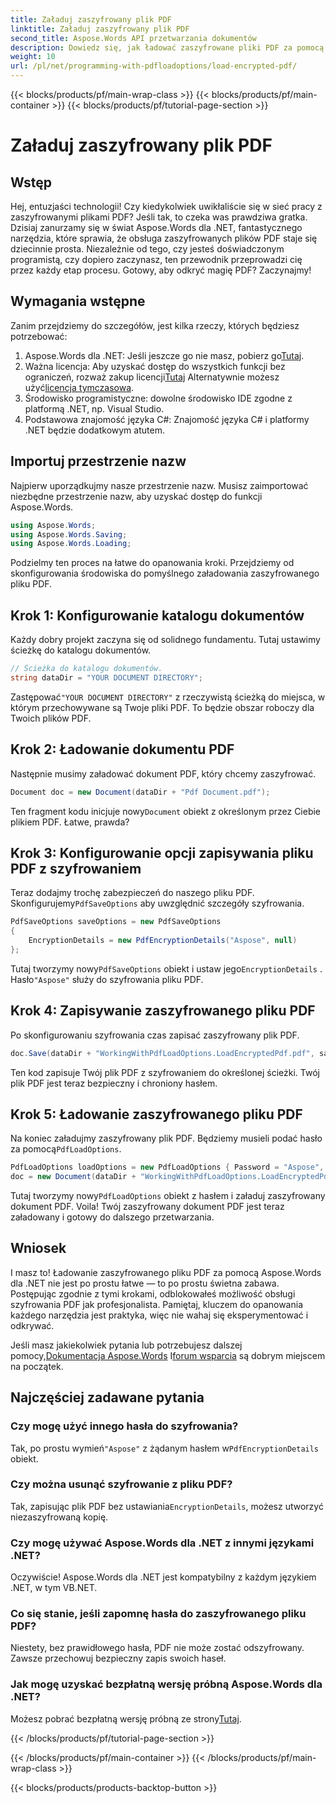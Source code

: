 ```yaml
---
title: Załaduj zaszyfrowany plik PDF
linktitle: Załaduj zaszyfrowany plik PDF
second_title: Aspose.Words API przetwarzania dokumentów
description: Dowiedz się, jak ładować zaszyfrowane pliki PDF za pomocą Aspose.Words dla .NET dzięki naszemu samouczkowi krok po kroku. Opanuj szyfrowanie i odszyfrowywanie plików PDF w mgnieniu oka.
weight: 10
url: /pl/net/programming-with-pdfloadoptions/load-encrypted-pdf/
---
```


{{< blocks/products/pf/main-wrap-class >}}
{{< blocks/products/pf/main-container >}}
{{< blocks/products/pf/tutorial-page-section >}}

# Załaduj zaszyfrowany plik PDF

## Wstęp

Hej, entuzjaści technologii! Czy kiedykolwiek uwikłaliście się w sieć pracy z zaszyfrowanymi plikami PDF? Jeśli tak, to czeka was prawdziwa gratka. Dzisiaj zanurzamy się w świat Aspose.Words dla .NET, fantastycznego narzędzia, które sprawia, że obsługa zaszyfrowanych plików PDF staje się dziecinnie prosta. Niezależnie od tego, czy jesteś doświadczonym programistą, czy dopiero zaczynasz, ten przewodnik przeprowadzi cię przez każdy etap procesu. Gotowy, aby odkryć magię PDF? Zaczynajmy!

## Wymagania wstępne

Zanim przejdziemy do szczegółów, jest kilka rzeczy, których będziesz potrzebować:

1.  Aspose.Words dla .NET: Jeśli jeszcze go nie masz, pobierz go[Tutaj](https://releases.aspose.com/words/net/).
2.  Ważna licencja: Aby uzyskać dostęp do wszystkich funkcji bez ograniczeń, rozważ zakup licencji[Tutaj](https://purchase.aspose.com/buy) Alternatywnie możesz użyć[licencja tymczasowa](https://purchase.aspose.com/temporary-license/).
3. Środowisko programistyczne: dowolne środowisko IDE zgodne z platformą .NET, np. Visual Studio.
4. Podstawowa znajomość języka C#: Znajomość języka C# i platformy .NET będzie dodatkowym atutem.

## Importuj przestrzenie nazw

Najpierw uporządkujmy nasze przestrzenie nazw. Musisz zaimportować niezbędne przestrzenie nazw, aby uzyskać dostęp do funkcji Aspose.Words.

```csharp
using Aspose.Words;
using Aspose.Words.Saving;
using Aspose.Words.Loading;
```

Podzielmy ten proces na łatwe do opanowania kroki. Przejdziemy od skonfigurowania środowiska do pomyślnego załadowania zaszyfrowanego pliku PDF.

## Krok 1: Konfigurowanie katalogu dokumentów

Każdy dobry projekt zaczyna się od solidnego fundamentu. Tutaj ustawimy ścieżkę do katalogu dokumentów.

```csharp
// Ścieżka do katalogu dokumentów.
string dataDir = "YOUR DOCUMENT DIRECTORY";
```

 Zastępować`"YOUR DOCUMENT DIRECTORY"` z rzeczywistą ścieżką do miejsca, w którym przechowywane są Twoje pliki PDF. To będzie obszar roboczy dla Twoich plików PDF.

## Krok 2: Ładowanie dokumentu PDF

Następnie musimy załadować dokument PDF, który chcemy zaszyfrować. 

```csharp
Document doc = new Document(dataDir + "Pdf Document.pdf");
```

 Ten fragment kodu inicjuje nowy`Document` obiekt z określonym przez Ciebie plikiem PDF. Łatwe, prawda?

## Krok 3: Konfigurowanie opcji zapisywania pliku PDF z szyfrowaniem

 Teraz dodajmy trochę zabezpieczeń do naszego pliku PDF. Skonfigurujemy`PdfSaveOptions` aby uwzględnić szczegóły szyfrowania.

```csharp
PdfSaveOptions saveOptions = new PdfSaveOptions
{
    EncryptionDetails = new PdfEncryptionDetails("Aspose", null)
};
```

 Tutaj tworzymy nowy`PdfSaveOptions` obiekt i ustaw jego`EncryptionDetails` . Hasło`"Aspose"` służy do szyfrowania pliku PDF.

## Krok 4: Zapisywanie zaszyfrowanego pliku PDF

Po skonfigurowaniu szyfrowania czas zapisać zaszyfrowany plik PDF.

```csharp
doc.Save(dataDir + "WorkingWithPdfLoadOptions.LoadEncryptedPdf.pdf", saveOptions);
```

Ten kod zapisuje Twój plik PDF z szyfrowaniem do określonej ścieżki. Twój plik PDF jest teraz bezpieczny i chroniony hasłem.

## Krok 5: Ładowanie zaszyfrowanego pliku PDF

 Na koniec załadujmy zaszyfrowany plik PDF. Będziemy musieli podać hasło za pomocą`PdfLoadOptions`.

```csharp
PdfLoadOptions loadOptions = new PdfLoadOptions { Password = "Aspose", LoadFormat = LoadFormat.Pdf };
doc = new Document(dataDir + "WorkingWithPdfLoadOptions.LoadEncryptedPdf.pdf", loadOptions);
```

 Tutaj tworzymy nowy`PdfLoadOptions` obiekt z hasłem i załaduj zaszyfrowany dokument PDF. Voila! Twój zaszyfrowany dokument PDF jest teraz załadowany i gotowy do dalszego przetwarzania.

## Wniosek

I masz to! Ładowanie zaszyfrowanego pliku PDF za pomocą Aspose.Words dla .NET nie jest po prostu łatwe — to po prostu świetna zabawa. Postępując zgodnie z tymi krokami, odblokowałeś możliwość obsługi szyfrowania PDF jak profesjonalista. Pamiętaj, kluczem do opanowania każdego narzędzia jest praktyka, więc nie wahaj się eksperymentować i odkrywać.

 Jeśli masz jakiekolwiek pytania lub potrzebujesz dalszej pomocy,[Dokumentacja Aspose.Words](https://reference.aspose.com/words/net/) I[forum wsparcia](https://forum.aspose.com/c/words/8) są dobrym miejscem na początek.

## Najczęściej zadawane pytania

### Czy mogę użyć innego hasła do szyfrowania?
 Tak, po prostu wymień`"Aspose"` z żądanym hasłem w`PdfEncryptionDetails` obiekt.

### Czy można usunąć szyfrowanie z pliku PDF?
Tak, zapisując plik PDF bez ustawiania`EncryptionDetails`, możesz utworzyć niezaszyfrowaną kopię.

### Czy mogę używać Aspose.Words dla .NET z innymi językami .NET?
Oczywiście! Aspose.Words dla .NET jest kompatybilny z każdym językiem .NET, w tym VB.NET.

### Co się stanie, jeśli zapomnę hasła do zaszyfrowanego pliku PDF?
Niestety, bez prawidłowego hasła, PDF nie może zostać odszyfrowany. Zawsze przechowuj bezpieczny zapis swoich haseł.

### Jak mogę uzyskać bezpłatną wersję próbną Aspose.Words dla .NET?
 Możesz pobrać bezpłatną wersję próbną ze strony[Tutaj](https://releases.aspose.com/).

{{< /blocks/products/pf/tutorial-page-section >}}

{{< /blocks/products/pf/main-container >}}
{{< /blocks/products/pf/main-wrap-class >}}

{{< blocks/products/products-backtop-button >}}
